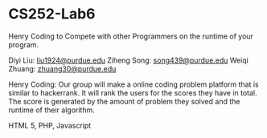 # CS252-Lab6

Henry Coding to Compete with other Programmers on the runtime of your program.

Diyi Liu: liu1924@purdue.edu
Ziheng Song: song439@purdue.edu
Weiqi Zhuang: zhuang30@purdue.edu

Henry Coding:
Our group will make a online coding problem platform that is similar to hackerrank. 
It will rank the users for the scores they have in total.
The score is generated by the amount of problem they solved and the runtime of their algorithm.

HTML 5, PHP, Javascript
